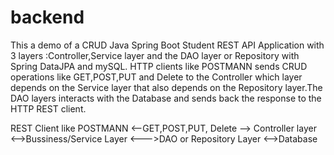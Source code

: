 # backend
This a demo of a CRUD Java Spring Boot Student REST API Application with 3 layers :Controller,Service layer and the DAO layer or Repository
with Spring DataJPA and mySQL.
HTTP clients like POSTMANN sends CRUD operations like GET,POST,PUT and Delete to the Controller which layer depends on the Service layer
that also depends on the Repository layer.The DAO layers interacts with the Database and sends back the response to the HTTP REST client.

REST Client like POSTMANN <--GET,POST,PUT, Delete --> Controller layer <-->Bussiness/Service Layer <--->DAO or Repository Layer <-->Database  
                         
                        


